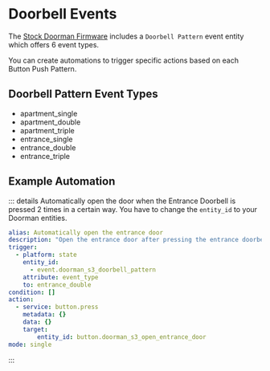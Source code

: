 # Doorbell Events

The [Stock Doorman Firmware](../firmware/stock-firmware.md) includes a `Doorbell Pattern` event entity which offers 6 event types.

You can create automations to trigger specific actions based on each Button Push Pattern.

## Doorbell Pattern Event Types
- apartment_single
- apartment_double
- apartment_triple
- entrance_single
- entrance_double
- entrance_triple

## Example Automation
::: details Automatically open the door when the Entrance Doorbell is pressed 2 times in a certain way.
You have to change the `entity_id` to your Doorman entities.
```yaml
alias: Automatically open the entrance door
description: "Open the entrance door after pressing the entrance doorbell two times."
trigger:
  - platform: state
    entity_id:
      - event.doorman_s3_doorbell_pattern
    attribute: event_type
    to: entrance_double
condition: []
action:
  - service: button.press
    metadata: {}
    data: {}
    target:
        entity_id: button.doorman_s3_open_entrance_door
mode: single
```
:::